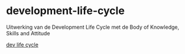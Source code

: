 # development-life-cycle
Uitwerking van de Development Life Cycle met de Body of Knowledge, Skills and Attitude

[dev life cycle](docs/inleiding.md)
